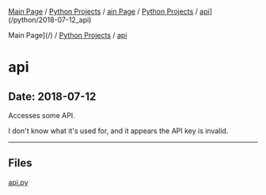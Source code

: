 [Main Page](/) / [Python Projects](/python) / [ain Page](/) / [Python Projects](/python) / [api](/python/2018-07-12_api)](/python/2018-07-12_api)

Main Page](/) / [Python Projects](/python) / [api](/python/2018-07-12_api)

# api

## Date: 2018-07-12

Accesses some API. 

I don't know what it's used for, and it appears the API key is invalid.

-----

## Files

[api.py](api.py)